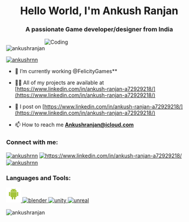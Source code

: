 <h1 align="center">Hello World, I'm Ankush Ranjan</h1>
<h3 align="center">A passionate Game developer/designer from India</h3>
<img align="right" alt="Coding" width="400" src="https://media.discordapp.net/attachments/1060216200627494932/1062432242246365235/IMG_6201.jpg?width=670&height=553">

<p align="left"> <img src="https://komarev.com/ghpvc/?username=ankushranjan&label=Profile%20views&color=0e75b6&style=flat" alt="ankushranjan" /> </p>

<p align="left"> <a href="https://twitter.com/ankushrnn" target="blank"><img src="https://img.shields.io/twitter/follow/ankushrnn?logo=twitter&style=for-the-badge" alt="ankushrnn" /></a> </p>

- 🔭 I’m currently working @FelicityGames**

- 👨‍💻 All of my projects are available at [https://www.linkedin.com/in/ankush-ranjan-a72929218/](https://www.linkedin.com/in/ankush-ranjan-a72929218/)

- 📝 I post on [https://www.linkedin.com/in/ankush-ranjan-a72929218/](https://www.linkedin.com/in/ankush-ranjan-a72929218/)

- 📫 How to reach me **Ankushranjan@icloud.com**

<h3 align="left">Connect with me:</h3>
<p align="left">
<a href="https://twitter.com/ankushrnn" target="blank"><img align="center" src="https://raw.githubusercontent.com/rahuldkjain/github-profile-readme-generator/master/src/images/icons/Social/twitter.svg" alt="ankushrnn" height="30" width="40" /></a>
<a href="https://linkedin.com/in/https://www.linkedin.com/in/ankush-ranjan-a72929218/" target="blank"><img align="center" src="https://raw.githubusercontent.com/rahuldkjain/github-profile-readme-generator/master/src/images/icons/Social/linked-in-alt.svg" alt="https://www.linkedin.com/in/ankush-ranjan-a72929218/" height="30" width="40" /></a>
<a href="https://instagram.com/ankushrnn" target="blank"><img align="center" src="https://raw.githubusercontent.com/rahuldkjain/github-profile-readme-generator/master/src/images/icons/Social/instagram.svg" alt="ankushrnn" height="30" width="40" /></a>
</p>

<h3 align="left">Languages and Tools:</h3>
<p align="left"> <a href="https://developer.android.com" target="_blank" rel="noreferrer"> <img src="https://raw.githubusercontent.com/devicons/devicon/master/icons/android/android-original-wordmark.svg" alt="android" width="40" height="40"/> </a> <a href="https://www.blender.org/" target="_blank" rel="noreferrer"> <img src="https://download.blender.org/branding/community/blender_community_badge_white.svg" alt="blender" width="40" height="40"/> </a> <a href="https://unity.com/" target="_blank" rel="noreferrer"> <img src="https://www.vectorlogo.zone/logos/unity3d/unity3d-icon.svg" alt="unity" width="40" height="40"/> </a> <a href="https://unrealengine.com/" target="_blank" rel="noreferrer"> <img src="https://raw.githubusercontent.com/kenangundogan/fontisto/036b7eca71aab1bef8e6a0518f7329f13ed62f6b/icons/svg/brand/unreal-engine.svg" alt="unreal" width="40" height="40"/> </a> </p>

<p><img align="center" src="https://github-readme-streak-stats.herokuapp.com/?user=ankushranjan&" alt="ankushranjan" /></p>
